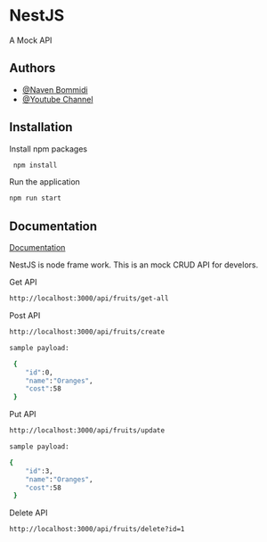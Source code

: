 
# NestJS

A Mock API

## Authors

- [@Naven Bommidi](https://github.com/Naveen512)
- [@Youtube Channel](https://www.youtube.com/channel/UCXPTpkahyzRRuGNDtf4AAsQ)



## Installation

Install  npm packages

```bash
 npm install
```

Run the application
```bash
npm run start
```
    
## Documentation

[Documentation](https://linktodocumentation)

NestJS is node frame work. This is an mock CRUD API for develors.

Get API
```bash
http://localhost:3000/api/fruits/get-all
```

Post API
```bash
http://localhost:3000/api/fruits/create

sample payload:

 {
 	"id":0,
 	"name":"Oranges",
 	"cost":58
 }
```

Put API
```bash
http://localhost:3000/api/fruits/update

sample payload:

{
 	"id":3,
 	"name":"Oranges",
 	"cost":58
 }
```

Delete API
```bash
http://localhost:3000/api/fruits/delete?id=1
```